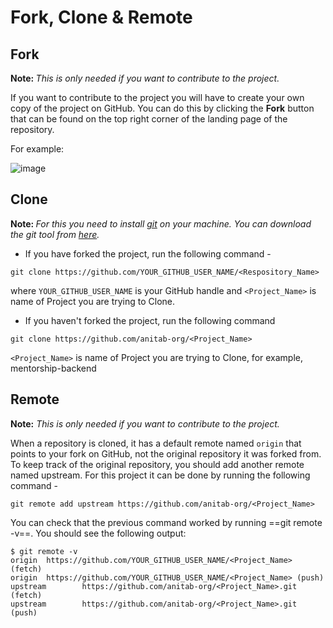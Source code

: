 # Fork, Clone & Remote


## Fork

<b> Note: </b> <i>This is only needed if you want to contribute to the project.</i>

If you want to contribute to the project you will have to create your own copy of the project on GitHub. You can do this by clicking the <b>Fork</b> button that can be found on the top right corner of the landing page of the repository. 

For example:

![image](https://user-images.githubusercontent.com/25927257/112403868-79d2b080-8ccc-11eb-9212-dbd70cf3326e.png)


## Clone

<b> Note: </b> <i>For this you need to install [git](https://git-scm.com/) on your machine. You can download the git tool from [here](https://git-scm.com/downloads).</i>

* If you have forked the project, run the following command -

```
git clone https://github.com/YOUR_GITHUB_USER_NAME/<Respository_Name> 
```

where ```YOUR_GITHUB_USER_NAME``` is your GitHub handle and ```<Project_Name>``` is name of Project you are trying to Clone.

* If you haven't forked the project, run the following command 

```
git clone https://github.com/anitab-org/<Project_Name>
```

```<Project_Name>``` is name of Project you are trying to Clone, for example, mentorship-backend

## Remote

<b> Note:</b> <i>This is only needed if you want to contribute to the project.</i>

When a repository is cloned, it has a default remote named ```origin``` that points to your fork on GitHub, not the original repository it was forked from. To keep track of the original repository, you should add another remote named upstream. For this project it can be done by running the following command -

```git remote add upstream https://github.com/anitab-org/<Project_Name>```

You can check that the previous command worked by running ==git remote -v==. You should see the following output:

```
$ git remote -v
origin  https://github.com/YOUR_GITHUB_USER_NAME/<Project_Name> (fetch)
origin  https://github.com/YOUR_GITHUB_USER_NAME/<Project_Name> (push)
upstream        https://github.com/anitab-org/<Project_Name>.git (fetch)
upstream        https://github.com/anitab-org/<Project_Name>.git (push)
```
